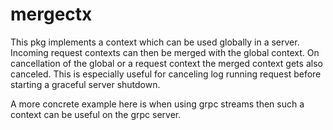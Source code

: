 # mergectx

This pkg implements a context which can be used globally in a server. Incoming request contexts can then be merged with the global context.
On cancellation of the global or a request context the merged context gets also canceled.
This is especially useful for canceling log running request before starting a graceful server shutdown.

A more concrete example here is when using grpc streams then such a context can be useful on the grpc server.
